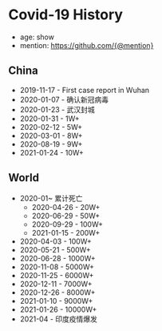 # Covid-19 History

- age: show
- mention: https://github.com/{@mention}

## China

- 2019-11-17 - First case report in Wuhan
- 2020-01-07 - 确认新冠病毒
- 2020-01-23 - 武汉封城
- 2020-01-31 - 1W+
- 2020-02-12 - 5W+
- 2020-03-01 - 8W+
- 2020-08-19 - 9W+
- 2021-01-24 - 10W+

## World


- 2020-01~ 累计死亡
  - 2020-04-26 - 20W+
  - 2020-06-29 - 50W+
  - 2020-09-29 - 100W+
  - 2021-01-15 - 200W+
- 2020-04-03 - 100W+
- 2020-05-21 - 500W+
- 2020-06-28 - 1000W+
- 2020-11-08 - 5000W+
- 2020-11-25 - 6000W+
- 2020-12-11 - 7000W+
- 2020-12-26 - 8000W+
- 2021-01-10 - 9000W+
- 2021-01-26 - 10000W+
- 2021-04 - 印度疫情爆发
